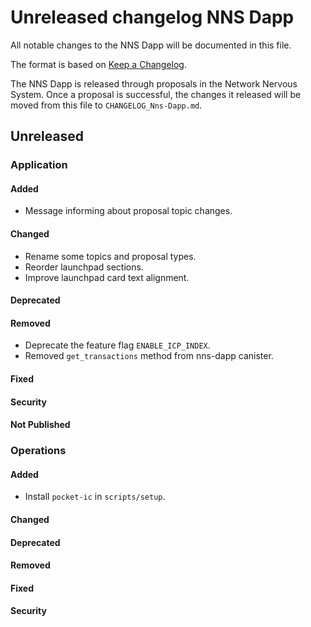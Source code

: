 
# Unreleased changelog NNS Dapp

All notable changes to the NNS Dapp will be documented in this file.

The format is based on [Keep a Changelog](https://keepachangelog.com/en/1.0.0/).

The NNS Dapp is released through proposals in the Network Nervous System. Once a
proposal is successful, the changes it released will be moved from this file to
`CHANGELOG_Nns-Dapp.md`.

## Unreleased

### Application

#### Added

* Message informing about proposal topic changes.

#### Changed

* Rename some topics and proposal types.
* Reorder launchpad sections.
* Improve launchpad card text alignment.

#### Deprecated

#### Removed

* Deprecate the feature flag `ENABLE_ICP_INDEX`.
* Removed `get_transactions` method from nns-dapp canister.

#### Fixed

#### Security

#### Not Published

### Operations

#### Added

* Install `pocket-ic` in `scripts/setup`.

#### Changed

#### Deprecated

#### Removed

#### Fixed

#### Security
